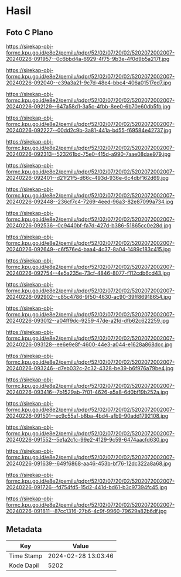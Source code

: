 # Hasil

## Foto C Plano

https://sirekap-obj-formc.kpu.go.id/e8e2/pemilu/pdpr/52/02/07/20/02/5202072002007-20240226-091957--0c6bbd4a-6929-4f75-9b3e-4f0d9b5a217f.jpg

https://sirekap-obj-formc.kpu.go.id/e8e2/pemilu/pdpr/52/02/07/20/02/5202072002007-20240226-092040--c39a3a21-9c7d-48e4-bbc4-406a01517ed7.jpg

https://sirekap-obj-formc.kpu.go.id/e8e2/pemilu/pdpr/52/02/07/20/02/5202072002007-20240226-092129--647a58d1-3a5c-4fbb-8ee0-6b70e60db5fb.jpg

https://sirekap-obj-formc.kpu.go.id/e8e2/pemilu/pdpr/52/02/07/20/02/5202072002007-20240226-092227--00dd2c9b-3a81-441a-bd55-f69584e42737.jpg

https://sirekap-obj-formc.kpu.go.id/e8e2/pemilu/pdpr/52/02/07/20/02/5202072002007-20240226-092313--523261bd-75e0-415d-a990-7aae08dae979.jpg

https://sirekap-obj-formc.kpu.go.id/e8e2/pemilu/pdpr/52/02/07/20/02/5202072002007-20240226-092401--d21f21f5-d66c-493d-936e-6c4dbf162d69.jpg

https://sirekap-obj-formc.kpu.go.id/e8e2/pemilu/pdpr/52/02/07/20/02/5202072002007-20240226-092448--236cf7c4-7269-4eed-96a3-82e87099a734.jpg

https://sirekap-obj-formc.kpu.go.id/e8e2/pemilu/pdpr/52/02/07/20/02/5202072002007-20240226-092536--0c9440bf-fa7d-427d-b386-51865cc0e28d.jpg

https://sirekap-obj-formc.kpu.go.id/e8e2/pemilu/pdpr/52/02/07/20/02/5202072002007-20240226-092649--c6f576e4-baa4-4c37-8a04-1489c183c415.jpg

https://sirekap-obj-formc.kpu.go.id/e8e2/pemilu/pdpr/52/02/07/20/02/5202072002007-20240226-092754--4e5a235e-73cf-4846-8077-f112cdb6cd43.jpg

https://sirekap-obj-formc.kpu.go.id/e8e2/pemilu/pdpr/52/02/07/20/02/5202072002007-20240226-092902--c85c4786-9f50-4630-ac90-39ff86918654.jpg

https://sirekap-obj-formc.kpu.go.id/e8e2/pemilu/pdpr/52/02/07/20/02/5202072002007-20240226-093012--a04ff9dc-9259-47de-a2fd-dfb62c622259.jpg

https://sirekap-obj-formc.kpu.go.id/e8e2/pemilu/pdpr/52/02/07/20/02/5202072002007-20240226-093128--ee6e9e8f-4600-44e3-a044-e1628a868dcc.jpg

https://sirekap-obj-formc.kpu.go.id/e8e2/pemilu/pdpr/52/02/07/20/02/5202072002007-20240226-093246--d7eb032c-2c32-4328-be39-b6f976a79be4.jpg

https://sirekap-obj-formc.kpu.go.id/e8e2/pemilu/pdpr/52/02/07/20/02/5202072002007-20240226-093416--7b1529ab-7f01-4626-a5a8-6d0bf19b252a.jpg

https://sirekap-obj-formc.kpu.go.id/e8e2/pemilu/pdpr/52/02/07/20/02/5202072002007-20240226-091501--ec9c55af-b8ba-4bd4-afb9-90add1792108.jpg

https://sirekap-obj-formc.kpu.go.id/e8e2/pemilu/pdpr/52/02/07/20/02/5202072002007-20240226-091552--5e1a2c1c-99e2-4129-9c59-6474aacfd630.jpg

https://sirekap-obj-formc.kpu.go.id/e8e2/pemilu/pdpr/52/02/07/20/02/5202072002007-20240226-091639--649f6868-aa46-453b-bf76-12dc322a8a68.jpg

https://sirekap-obj-formc.kpu.go.id/e8e2/pemilu/pdpr/52/02/07/20/02/5202072002007-20240226-091726--fd754fd5-15d2-441d-bd61-b3c97394fc45.jpg

https://sirekap-obj-formc.kpu.go.id/e8e2/pemilu/pdpr/52/02/07/20/02/5202072002007-20240226-091811--87cc1316-27b6-4c9f-9960-79629a82b6df.jpg


## Metadata

| Key        | Value               |
| ---------- | ------------------- |
| Time Stamp | 2024-02-28 13:03:46 |
| Kode Dapil | 5202                |



